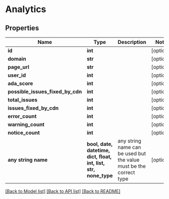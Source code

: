 # Analytics


## Properties
Name | Type | Description | Notes
------------ | ------------- | ------------- | -------------
**id** | **int** |  | [optional] 
**domain** | **str** |  | [optional] 
**page_url** | **str** |  | [optional] 
**user_id** | **int** |  | [optional] 
**ada_score** | **int** |  | [optional] 
**possible_issues_fixed_by_cdn** | **int** |  | [optional] 
**total_issues** | **int** |  | [optional] 
**issues_fixed_by_cdn** | **int** |  | [optional] 
**error_count** | **int** |  | [optional] 
**warning_count** | **int** |  | [optional] 
**notice_count** | **int** |  | [optional] 
**any string name** | **bool, date, datetime, dict, float, int, list, str, none_type** | any string name can be used but the value must be the correct type | [optional]

[[Back to Model list]](../README.md#documentation-for-models) [[Back to API list]](../README.md#documentation-for-api-endpoints) [[Back to README]](../README.md)


